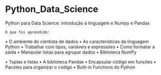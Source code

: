 # Python_Data_Science
Python para Data Science: introdução à linguagem e Numpy e Pandas

	O que foi aprendido:
  
•	O ambiente do cientista de dados
•	As características da linguagem Python
•	Trabalhar com tipos, variáveis e expressões
•	Como formatar a saída
•	Manipular listas para agrupar dados
•	Biblioteca NumPy

•	Tuplas e listas
•	A biblioteca Pandas
•	Encapsular código em funções
•	Pacotes para organizar o código
•	Built-in Functions do Python

